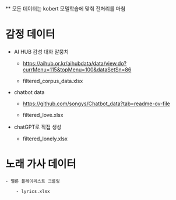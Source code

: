 \*\* 모든 데이터는 kobert 모델학습에 맞춰 전처리를 마침

# 감정 데이터

- AI HUB 감성 대화 말뭉치

  - https://aihub.or.kr/aihubdata/data/view.do?currMenu=115&topMenu=100&dataSetSn=86

  - filtered_corpus_data.xlsx

- chatbot data

  - https://github.com/songys/Chatbot_data?tab=readme-ov-file

  - filtered_love.xlsx

- chatGPT로 직접 생성

  - filtered_lonely.xlsx

# 노래 가사 데이터

    - 멜론 플레이리스트 크롤링

        - lyrics.xlsx
